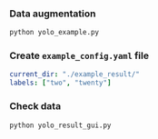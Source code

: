 ### Data augmentation
```bash
python yolo_example.py
```

### Create `example_config.yaml` file
```yaml
current_dir: "./example_result/"
labels: ["two", "twenty"]
```

### Check data
```bash
python yolo_result_gui.py
```